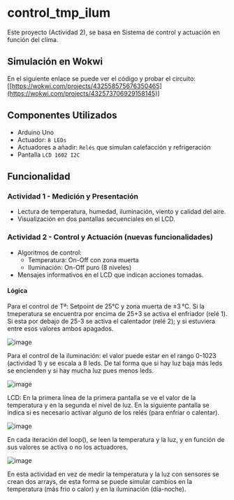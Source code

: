 # control_tmp_ilum
Este proyecto (Actividad 2), se basa en Sistema de control y actuación en función del clima.

## Simulación en Wokwi
En el siguiente enlace se puede ver el código y probar el circuito: [[https://wokwi.com/projects/432558575676350465](https://wokwi.com/projects/432573706929158145)]

## Componentes Utilizados
- Arduino Uno
- Actuador: `8 LEDs`
- Actuadores a añadir: `Relés` que simulan calefacción y refrigeración
- Pantalla `LCD 1602 I2C`

## Funcionalidad
### Actividad 1 - Medición y Presentación
- Lectura de temperatura, humedad, iluminación, viento y calidad del aire.
- Visualización en dos pantallas secuenciales en el LCD.
  
### Actividad 2 - Control y Actuación (nuevas funcionalidades)
- Algoritmos de control:
  - Temperatura: On-Off con zona muerta
  - Iluminación: On-Off puro (8 niveles)
- Mensajes informativos en el LCD que indican acciones tomadas.

#### Lógica
Para el control de Tª: Setpoint de 25°C y zona muerta de ±3 °C. Si la tmeperatura se encuentra por encima de 25+3 se activa el enfriador (relé 1). Si esta por debajo de 25-3 se activa el calentador (relé 2); y si estuviera entre esos valores ambos apagados.

![image](https://github.com/user-attachments/assets/d7281be0-1cfd-49f9-8112-6ce56780d546)

Para el control de la iluminación: el valor puede estar en el rango 0-1023 (actividad 1) y se escala a 8 leds. De tal forma que si hay luz baja más leds se encienden y si hay mucha luz pues menos leds.

![image](https://github.com/user-attachments/assets/f2bc34e1-7b41-45e7-8912-b29f7838d24f)

LCD: En la primera línea de la primera pantalla se ve el valor de la temperatura y en la segunda el nivel de luz. En la siguiente pantalla se indica si es necesario activar alguno de los relés (para enfriar o calentar).

![image](https://github.com/user-attachments/assets/9e5c1ce3-6bc3-4064-b00f-8a9044078576)

En cada iteración del loop(), se leen la temperatura y la luz, y en función de sus valores se activa o no los actuadores.

![image](https://github.com/user-attachments/assets/3f76d6e8-c0ed-4c2c-a8e4-49ed9d273e87)

En esta actividad en vez de medir la temperatura y la luz con sensores se crean dos arrays, de esta forma se puede simular cambios en la temperatura (más frio o calor) y en la iluminación (día-noche).
